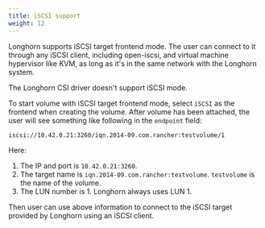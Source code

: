 ```yaml
---
title: iSCSI support
weight: 12
---
```


Longhorn supports iSCSI target frontend mode. The user can connect to it
through any iSCSI client, including open-iscsi, and virtual machine
hypervisor like KVM, as long as it's in the same network with the Longhorn system.

The Longhorn CSI driver doesn't support iSCSI mode.

To start volume with iSCSI target frontend mode, select `iSCSI` as the frontend
when creating the volume. After volume has been attached, the user will see
something like following in the `endpoint` field:

```text
iscsi://10.42.0.21:3260/iqn.2014-09.com.rancher:testvolume/1
```

Here:
1. The IP and port is `10.42.0.21:3260`.
2. The target name is `iqn.2014-09.com.rancher:testvolume`. `testvolume` is the
   name of the volume.
3. The LUN number is 1. Longhorn always uses LUN 1.

Then user can use above information to connect to the iSCSI target provided by
Longhorn using an iSCSI client.

